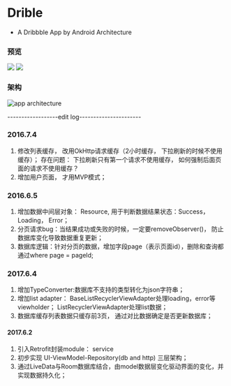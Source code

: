 # Drible
- A Dribbble App by Android Architecture

### 预览

![](http://img2.lukou.com/static/p/blog/medium/0013/41/00/74/13410074.jpg@400w.jpg)
![](http://img2.lukou.com/static/p/blog/medium/0013/41/00/78/13410078.jpg@400w.jpg)


### 架构
![app architecture](http://img2.lukou.com/static/p/blog/medium/0013/40/98/36/13409836.jpg@400w.jpg)


------------------edit log----------------------

### 2016.7.4
1. 修改列表缓存， 改用OkHttp请求缓存（2小时缓存， 下拉刷新的时候不使用缓存）；
存在问题： 下拉刷新只有第一个请求不使用缓存， 如何强制后面页面的请求不使用缓存？
2. 增加用户页面， 才用MVP模式；


### 2016.6.5
1. 增加数据中间层对象： Resource<T>, 用于判断数据结果状态：Success，Loading， Error；
2. 分页请求bug：当结果成功或失败的时候，一定要removeObserver()， 防止数据库变化导致数据重复更新；
3. 数据库逻辑：针对分页的数据，增加字段page（表示页面id），删除和查询都通过where page = pageId;


### 2017.6.4
1. 增加TypeConverter:数据库不支持的类型转化为json字符串；
2. 增加list adapter： BaseListRecyclerViewAdapter处理loading，error等viewholder； ListRecyclerViewAdapter处理list数据；
3. 数据库缓存列表数据只缓存前3页， 通过对比数据确定是否更新数据库；

#### 2017.6.2
1. 引入Retrofit封装module： service
2. 初步实现 UI-ViewModel-Repository(db and http) 三层架构； 
3. 通过LiveData与Room数据库结合，由model数据层变化驱动界面的变化，并实现数据持久化；

